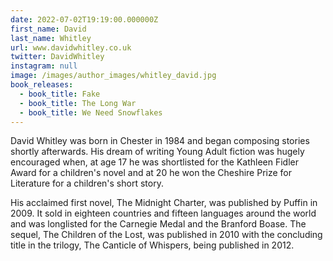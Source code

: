 ```yaml
---
date: 2022-07-02T19:19:00.000000Z
first_name: David
last_name: Whitley
url: www.davidwhitley.co.uk
twitter: DavidWhitley
instagram: null
image: /images/author_images/whitley_david.jpg
book_releases:
  - book_title: Fake
  - book_title: The Long War
  - book_title: We Need Snowflakes
---
```

David Whitley was born in Chester in 1984 and began composing stories shortly afterwards. His dream of writing Young Adult fiction was hugely encouraged when, at age 17 he was shortlisted for the Kathleen Fidler Award for a children's novel and at 20 he won the Cheshire Prize for Literature for a children's short story.

His acclaimed first novel, The Midnight Charter, was published by Puffin in 2009. It sold in eighteen countries and fifteen languages around the world and was longlisted for the Carnegie Medal and the Branford Boase. The sequel,  The Children of the Lost, was published in 2010 with the concluding title in the trilogy, The Canticle of Whispers, being published in 2012.